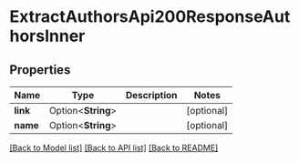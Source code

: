 # ExtractAuthorsApi200ResponseAuthorsInner

## Properties

Name | Type | Description | Notes
------------ | ------------- | ------------- | -------------
**link** | Option<**String**> |  | [optional]
**name** | Option<**String**> |  | [optional]

[[Back to Model list]](../README.md#documentation-for-models) [[Back to API list]](../README.md#documentation-for-api-endpoints) [[Back to README]](../README.md)


